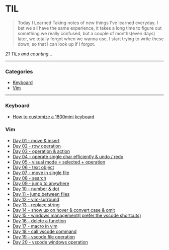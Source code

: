 # TIL
> Today I Learned
Taking notes of new things I've learned everyday. I bet we all have the same experience, it takes a long time to figure out something we really confused, but a couple of months(even days) later, we totally forgot when we wanna use. I start trying to write these down, so that I can look up if I forgot. 

_21 TILs and counting..._

---
### Categories
* [Keyboard](#keyboard)
* [Vim](#vim)

---
### Keyboard

- [How to customize a 1800mini keyboard](keyboard/1800mini.md)

### Vim

- [Day 01 - move & insert](vim/move&insert.md)
- [Day 02 - row operation](vim/row-operation.md)
- [Day 03 - operation & action](vim/operation&action.md)
- [Day 04 - operate single char efficiently & undo / redo](vim/undo&redo.md)
- [Day 05 - visual mode = selected + operation](vim/visual-mode.md)
- [Day 06 - text object](vim/text-object.md)
- [Day 07 - move in single file](vim/move-in-single-file.md)
- [Day 08 - search](vim/search.md)
- [Day 09 - jump to anywhere](vim/jump-to-anywhere.md)
- [Day 10 - number & dot](vim/number&dot.md)
- [Day 11 - jump between files](vim/jump-between-files.md)
- [Day 12 - vim-surround](vim/vim-surround.md)
- [Day 13 - replace string](vim/replace-string.md)
- [Day 14 - show up on hover & convert case & omit](vim/convert-case&omit.md)
- [Day 15 - windows management(I prefer the vscode shortcuts)](vim/window-management.md)
- [Day 16 - delete a function](vim/delete-function.md)
- [Day 17 - macro in vim](vim/macro.md)
- [Day 18 - call vscode command](vim/call-vscode-command.md)
- [Day 19 - vscode file operation](vim/file-operation.md)
- [Day 20 - vscode windows operation](vim/vscode-windows-operation.md)

